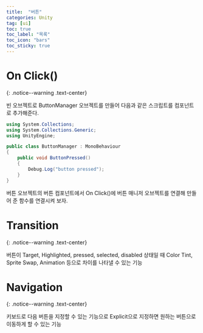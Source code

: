 ```yaml
---
title:  "버튼"
categories: Unity
tag: [ui]
toc: true
toc_label: "목록"
toc_icon: "bars"
toc_sticky: true
---
```


# On Click()
{: .notice--warning .text-center}

빈 오브젝트로 ButtonManager 오브젝트를 만들어 다음과 같은 스크립트를 컴포넌트로 추가해준다.

```c#
using System.Collections;
using System.Collections.Generic;
using UnityEngine;

public class ButtonManager : MonoBehaviour
{
    public void ButtonPressed()
    {
        Debug.Log("button pressed");
    }
}
```

버튼 오브젝트의 버튼 컴포넌트에서 On Click()에 버튼 매니저 오브젝트를 연결해 만들어 준 함수를 연결시켜 보자.

# Transition
{: .notice--warning .text-center}

버튼이 Target, Highlighted, pressed, selected, disabled 상태일 때 Color Tint, Sprite Swap, Animation 등으로 차이를 나타낼 수 있는 기능

# Navigation
{: .notice--warning .text-center}

키보드로 다음 버튼을 지정할 수 있는 기능으로 Explicit으로 지정하면 원하는 버튼으로 이동하게 할 수 있는 기능